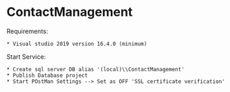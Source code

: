 # ContactManagement

Requirements:

	* Visual studio 2019 version 16.4.0 (minimum)

Start Service:
	
	* Create sql server DB alias '(local)\\ContactManagement'
	* Publish Database project
	* Start POstMan Settings --> Set as OFF 'SSL certificate verification'